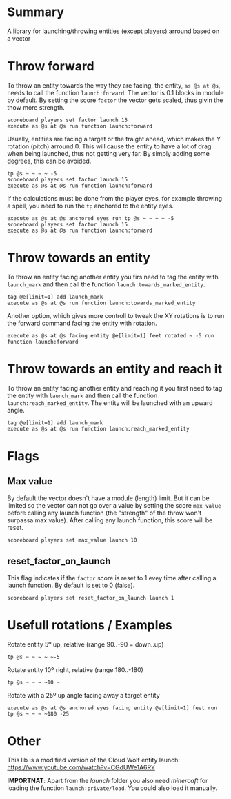 # Summary

A library for launching/throwing entities (except players) arround based on a vector

# Throw forward

To throw an entity towards the way they are facing, the entity, `as @s at @s`, needs to call the function `launch:forward`.
The vector is 0.1 blocks in module by default. By setting the score `factor` the vector gets scaled, thus givin the thow more strength.

    scoreboard players set factor launch 15
    execute as @s at @s run function launch:forward

Usually, entities are facing a target or the traight ahead, which makes the Y rotation (pitch) arround 0. This will cause the entity to have a lot of drag when being launched, thus not getting very far. By simply adding some degrees, this can be avoided.

    tp @s ~ ~ ~ ~ -5
    scoreboard players set factor launch 15
    execute as @s at @s run function launch:forward

If the calculations must be done from the player eyes, for example throwing a spell, you need to run the `tp` anchored to the entity eyes.

    execute as @s at @s anchored eyes run tp @s ~ ~ ~ ~ -5
    scoreboard players set factor launch 15
    execute as @s at @s run function launch:forward

# Throw towards an entity

To throw an entity facing another entity you firs need to tag the entity with `launch_mark` and then call the function `launch:towards_marked_entity`.

    tag @e[limit=1] add launch_mark
    execute as @s at @s run function launch:towards_marked_entity

Another option, which gives more controll to tweak the XY rotations is to run the forward command facing the entity with rotation.

    execute as @s at @s facing entity @e[limit=1] feet rotated ~ -5 run function launch:forward

# Throw towards an entity and reach it

To throw an entity facing another entity and reaching it you first need to tag the entity with `launch_mark` and then call the function `launch:reach_marked_entity`. The entity will be launched with an upward angle.

    tag @e[limit=1] add launch_mark
    execute as @s at @s run function launch:reach_marked_entity

# Flags

## Max value

By default the vector doesn't have a module (length) limit. But it can be limited so the vector can not go over a value by setting the score `max_value` before calling any launch function (the "strength" of the throw won't surpassa max value). After calling any launch function, this score will be reset.

    scoreboard players set max_value launch 10

## reset_factor_on_launch

This flag indicates if the `factor` score is reset to 1 evey time after calling a launch function. By default is set to 0 (false).

    scoreboard players set reset_factor_on_launch launch 1

# Usefull rotations / Examples

Rotate entity 5º up, relative (range 90..-90 = down..up)

    tp @s ~ ~ ~ ~ ~-5

Rotate entity 10º right, relative (range 180..-180)

    tp @s ~ ~ ~ ~10 ~

Rotate with a 25º up angle facing away a target entity

    execute as @s at @s anchored eyes facing entity @e[limit=1] feet run tp @s ~ ~ ~ ~180 -25

# Other
This lib is a modified version of the Cloud Wolf entity launch: https://www.youtube.com/watch?v=CGdUWe1A6RY

**IMPORTNAT**: Apart from the *launch* folder you also need *minercaft* for loading the function `launch:private/load`. You could also load it manually.

